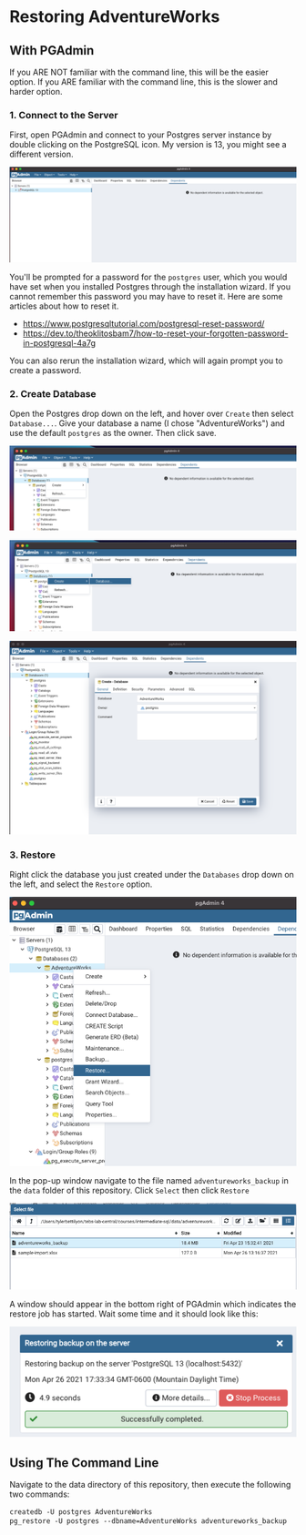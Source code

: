# Restoring AdventureWorks

## With PGAdmin

If you ARE NOT familiar with the command line, this will be the easier option. If you ARE familiar with the command line, this is the slower and harder option. 

### 1. Connect to the Server

First, open PGAdmin and connect to your Postgres server instance by double clicking on the PostgreSQL icon. My version is 13, you might see a different version.

![](assets/login.png)

You'll be prompted for a password for the `postgres` user, which you would have set when you installed Postgres through the installation wizard. If you cannot remember this password you may have to reset it. Here are some articles about how to reset it. 

* https://www.postgresqltutorial.com/postgresql-reset-password/
* https://dev.to/theoklitosbam7/how-to-reset-your-forgotten-password-in-postgresql-4a7g

You can also rerun the installation wizard, which will again prompt you to create a password.

### 2. Create Database

Open the Postgres drop down on the left, and hover over `Create` then select `Database...`. Give your database a name (I chose "AdventureWorks") and use the default `postgres` as the owner. Then click save.

![](assets/create.png)

![](assets/create-database.png)

![](assets/name-adventureworks.png)

### 3. Restore

Right click the database you just created under the `Databases` drop down on the left, and select the `Restore` option. 

![](assets/restore.png)

In the pop-up window navigate to the file named `adventureworks_backup` in the `data` folder of this repository. Click `Select` then click `Restore`

![](assets/select-backup.png)

A window should appear in the bottom right of PGAdmin which indicates the restore job has started. Wait some time and it should look like this:

![](assets/restore-job.png)

## Using The Command Line

Navigate to the data directory of this repository, then execute the following two commands:

```
createdb -U postgres AdventureWorks
pg_restore -U postgres --dbname=AdventureWorks adventureworks_backup
```



